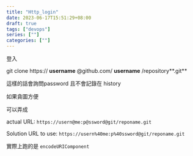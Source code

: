 ```yaml
---
title: "Http_login"
date: 2023-06-17T15:51:29+08:00
draft: true
tags: ["devops"]
series: [""]
categories: [""]
---
```


登入

git clone https:// **username** @github.com/ **username** /repository**.git**

這樣的話會詢問password 且不會記錄在 history

如果貪圖方便

可以弄成

actual URL: `https://usern@me:p@ssword@git/reponame.git`

Solution URL to use: `https://usern%40me:p%40ssword@git/reponame.git`

實際上跑的是 `encodeURIComponent`
